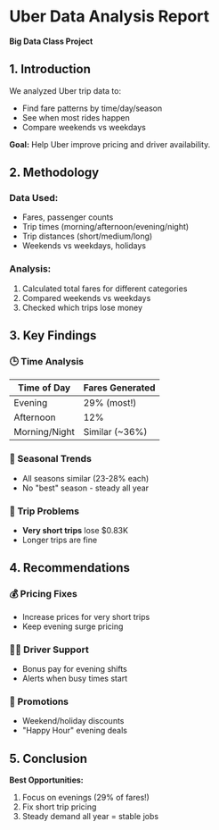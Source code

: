 # Uber Data Analysis Report

**Big Data Class Project**

## 1. Introduction

We analyzed Uber trip data to:

- Find fare patterns by time/day/season
- See when most rides happen
- Compare weekends vs weekdays

**Goal:** Help Uber improve pricing and driver availability.

## 2. Methodology

### Data Used:

- Fares, passenger counts
- Trip times (morning/afternoon/evening/night)
- Trip distances (short/medium/long)
- Weekends vs weekdays, holidays

### Analysis:

1. Calculated total fares for different categories
2. Compared weekends vs weekdays
3. Checked which trips lose money

## 3. Key Findings

### 🕒 Time Analysis

| Time of Day   | Fares Generated |
| ------------- | --------------- |
| Evening       | 29% (most!)     |
| Afternoon     | 12%             |
| Morning/Night | Similar (~36%)  |

### 📅 Seasonal Trends

- All seasons similar (23-28% each)
- No "best" season - steady all year

### 🚗 Trip Problems

- **Very short trips** lose $0.83K
- Longer trips are fine

## 4. Recommendations

### 💰 Pricing Fixes

- Increase prices for very short trips
- Keep evening surge pricing

### 👨‍✈️ Driver Support

- Bonus pay for evening shifts
- Alerts when busy times start

### 📢 Promotions

- Weekend/holiday discounts
- "Happy Hour" evening deals

## 5. Conclusion

**Best Opportunities:**

1. Focus on evenings (29% of fares!)
2. Fix short trip pricing
3. Steady demand all year = stable jobs
